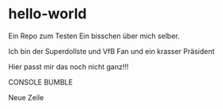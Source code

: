# hello-world
Ein Repo zum Testen
Ein bisschen über mich selber.

Ich bin der Superdollste und VfB Fan und ein krasser Präsident

Hier passt mir das noch nicht ganz!!!

CONSOLE BUMBLE

Neue Zeile

